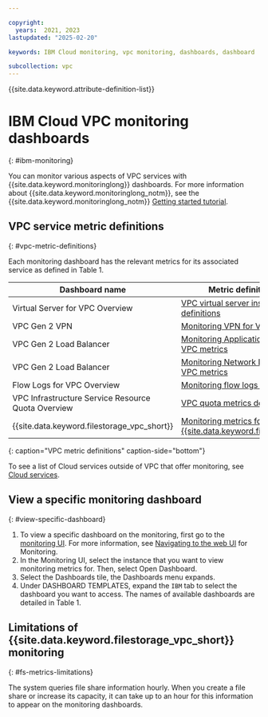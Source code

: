 ```yaml
---

copyright:
  years:  2021, 2023
lastupdated: "2025-02-20"

keywords: IBM Cloud monitoring, vpc monitoring, dashboards, dashboard

subcollection: vpc
---
```


{{site.data.keyword.attribute-definition-list}}

# IBM Cloud VPC monitoring dashboards
{: #ibm-monitoring}

You can monitor various aspects of VPC services with {{site.data.keyword.monitoringlong}} dashboards. For more information about {{site.data.keyword.monitoringlong_notm}}, see the {{site.data.keyword.monitoringlong_notm}} [Getting started tutorial](/docs/monitoring?topic=monitoring-getting-started).

## VPC service metric definitions
{: #vpc-metric-definitions}

Each monitoring dashboard has the relevant metrics for its associated service as defined in Table 1.

| Dashboard name | Metric definition dictionary |
|----------|----------|
| Virtual Server for VPC Overview | [VPC virtual server instances metrics definitions](/docs/vpc?topic=vpc-vpc-monitoring-metrics) |
| VPC Gen 2 VPN | [Monitoring VPN for VPC metrics](/docs/vpc?topic=vpc-vpn-monitoring-metrics&interface=ui) |
| VPC Gen 2 Load Balancer | [Monitoring Application Load Balancer for VPC metrics](/docs/vpc?topic=vpc-monitoring-metrics-alb) |
| VPC Gen 2 Load Balancer | [Monitoring Network Load Balancer for VPC metrics](/docs/vpc?topic=vpc-nlb_monitoring-metrics) |
| Flow Logs for VPC Overview | [Monitoring flow logs for VPC metrics](/docs/vpc?topic=vpc-fl-monitoring-metrics) |
| VPC Infrastructure Service Resource Quota Overview | [VPC quota metrics definitions](/docs/vpc?topic=vpc-vpc-quota-metrics) |
| {{site.data.keyword.filestorage_vpc_short}} | [Monitoring metrics for {{site.data.keyword.filestorage_vpc_short}}](/docs/vpc?topic=vpc-fs-vpc-monitoring-sysdig) |
{: caption="VPC metric definitions" caption-side="bottom"}

To see a list of Cloud services outside of VPC that offer monitoring, see [Cloud services](/docs/monitoring?topic=monitoring-cloud_services).

## View a specific monitoring dashboard
{: #view-specific-dashboard}

1. To view a specific dashboard on the monitoring, first go to the [monitoring UI](/observe/monitoring). For more information, see [Navigating to the web UI](/docs/monitoring?topic=monitoring-launch) for Monitoring.
2. In the Monitoring UI, select the instance that you want to view monitoring metrics for. Then, select Open Dashboard.
3. Select the Dashboards tile, the Dashboards menu expands.
4. Under DASHBOARD TEMPLATES, expand the `IBM` tab to select the dashboard you want to access. The names of available dashboards are detailed in Table 1.

## Limitations of {{site.data.keyword.filestorage_vpc_short}} monitoring
{: #fs-metrics-limitations}

The system queries file share information hourly. When you create a file share or increase its capacity, it can take up to an hour for this information to appear on the monitoring dashboards.
